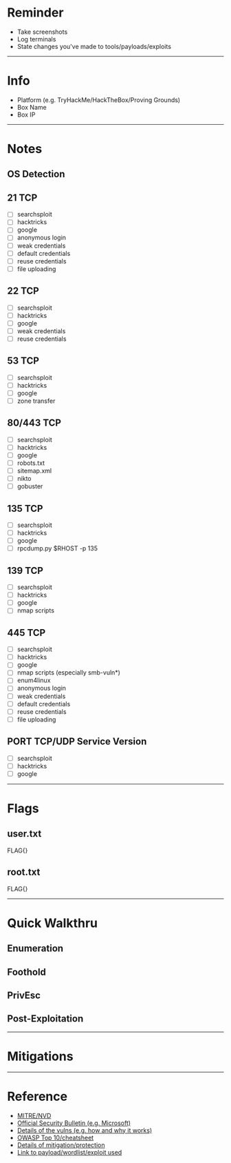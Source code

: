 # Reminder

- Take screenshots
- Log terminals
- State changes you've made to tools/payloads/exploits

---

# Info

- Platform (e.g. TryHackMe/HackTheBox/Proving Grounds)
- Box Name
- Box IP

---

# Notes

## OS Detection

## 21 TCP

- [ ] searchsploit
- [ ] hacktricks
- [ ] google
- [ ] anonymous login
- [ ] weak credentials
- [ ] default credentials
- [ ] reuse credentials
- [ ] file uploading

## 22 TCP

- [ ] searchsploit
- [ ] hacktricks
- [ ] google
- [ ] weak credentials
- [ ] reuse credentials

## 53 TCP

- [ ] searchsploit
- [ ] hacktricks
- [ ] google
- [ ] zone transfer

## 80/443 TCP

- [ ] searchsploit
- [ ] hacktricks
- [ ] google
- [ ] robots.txt
- [ ] sitemap.xml
- [ ] nikto
- [ ] gobuster

## 135 TCP

- [ ] searchsploit
- [ ] hacktricks
- [ ] google
- [ ] rpcdump.py $RHOST -p 135

## 139 TCP

- [ ] searchsploit
- [ ] hacktricks
- [ ] google
- [ ] nmap scripts

## 445 TCP

- [ ] searchsploit
- [ ] hacktricks
- [ ] google
- [ ] nmap scripts (especially smb-vuln\*)
- [ ] enum4linux
- [ ] anonymous login
- [ ] weak credentials
- [ ] default credentials
- [ ] reuse credentials
- [ ] file uploading

## PORT TCP/UDP Service Version

- [ ] searchsploit
- [ ] hacktricks
- [ ] google

---

# Flags

## user.txt

FLAG{}

## root.txt

FLAG{}

---

# Quick Walkthru

## Enumeration

## Foothold

## PrivEsc

## Post-Exploitation

---

# Mitigations

---

# Reference

- [MITRE/NVD](http://example.com)
- [Official Security Bulletin (e.g. Microsoft)](http://example.com)
- [Details of the vulns (e.g. how and why it works)](http://example.com)
- [OWASP Top 10/cheatsheet](http://example.com)
- [Details of mitigation/protection](http://example.com)
- [Link to payload/wordlist/exploit used](http://example.com)
